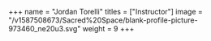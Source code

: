 +++
name = "Jordan Torelli"
titles = ["Instructor"]
image = "/v1587508673/Sacred%20Space/blank-profile-picture-973460_ne20u3.svg"
weight = 9
+++